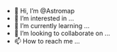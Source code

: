 - 👋 Hi, I’m @Astromap
- 👀 I’m interested in ...
- 🌱 I’m currently learning ...
- 💞️ I’m looking to collaborate on ...
- 📫 How to reach me ...

<!---
Astromap/Astromap is a ✨ special ✨ repository because its `README.md` (this file) appears on your GitHub profile.
You can click the Preview link to take a look at your changes.
--->
